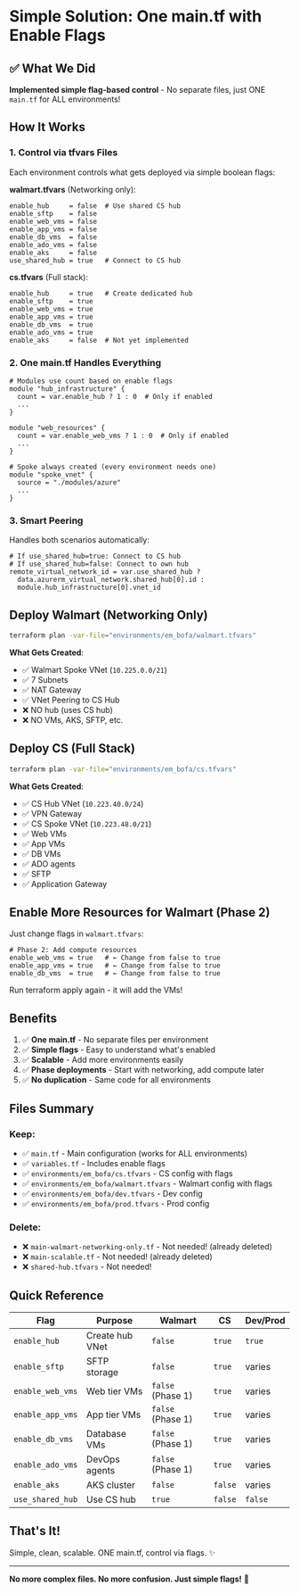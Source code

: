 # Simple Solution: One main.tf with Enable Flags

## ✅ What We Did

**Implemented simple flag-based control** - No separate files, just ONE `main.tf` for ALL environments!

## How It Works

### 1. Control via tfvars Files

Each environment controls what gets deployed via simple boolean flags:

**walmart.tfvars** (Networking only):
```hcl
enable_hub     = false  # Use shared CS hub
enable_sftp    = false
enable_web_vms = false
enable_app_vms = false
enable_db_vms  = false
enable_ado_vms = false
enable_aks     = false
use_shared_hub = true   # Connect to CS hub
```

**cs.tfvars** (Full stack):
```hcl
enable_hub     = true   # Create dedicated hub
enable_sftp    = true
enable_web_vms = true
enable_app_vms = true
enable_db_vms  = true
enable_ado_vms = true
enable_aks     = false  # Not yet implemented
```

### 2. One main.tf Handles Everything

```hcl
# Modules use count based on enable flags
module "hub_infrastructure" {
  count = var.enable_hub ? 1 : 0  # Only if enabled
  ...
}

module "web_resources" {
  count = var.enable_web_vms ? 1 : 0  # Only if enabled
  ...
}

# Spoke always created (every environment needs one)
module "spoke_vnet" {
  source = "./modules/azure"
  ...
}
```

### 3. Smart Peering

Handles both scenarios automatically:

```hcl
# If use_shared_hub=true: Connect to CS hub
# If use_shared_hub=false: Connect to own hub
remote_virtual_network_id = var.use_shared_hub ?
  data.azurerm_virtual_network.shared_hub[0].id :
  module.hub_infrastructure[0].vnet_id
```

## Deploy Walmart (Networking Only)

```bash
terraform plan -var-file="environments/em_bofa/walmart.tfvars"
```

**What Gets Created**:
- ✅ Walmart Spoke VNet (`10.225.0.0/21`)
- ✅ 7 Subnets
- ✅ NAT Gateway
- ✅ VNet Peering to CS Hub
- ❌ NO hub (uses CS hub)
- ❌ NO VMs, AKS, SFTP, etc.

## Deploy CS (Full Stack)

```bash
terraform plan -var-file="environments/em_bofa/cs.tfvars"
```

**What Gets Created**:
- ✅ CS Hub VNet (`10.223.40.0/24`)
- ✅ VPN Gateway
- ✅ CS Spoke VNet (`10.223.48.0/21`)
- ✅ Web VMs
- ✅ App VMs
- ✅ DB VMs
- ✅ ADO agents
- ✅ SFTP
- ✅ Application Gateway

## Enable More Resources for Walmart (Phase 2)

Just change flags in `walmart.tfvars`:

```hcl
# Phase 2: Add compute resources
enable_web_vms = true   # ← Change from false to true
enable_app_vms = true   # ← Change from false to true
enable_db_vms  = true   # ← Change from false to true
```

Run terraform apply again - it will add the VMs!

## Benefits

1. ✅ **One main.tf** - No separate files per environment
2. ✅ **Simple flags** - Easy to understand what's enabled
3. ✅ **Scalable** - Add more environments easily
4. ✅ **Phase deployments** - Start with networking, add compute later
5. ✅ **No duplication** - Same code for all environments

## Files Summary

### Keep:
- ✅ `main.tf` - Main configuration (works for ALL environments)
- ✅ `variables.tf` - Includes enable flags
- ✅ `environments/em_bofa/cs.tfvars` - CS config with flags
- ✅ `environments/em_bofa/walmart.tfvars` - Walmart config with flags
- ✅ `environments/em_bofa/dev.tfvars` - Dev config
- ✅ `environments/em_bofa/prod.tfvars` - Prod config

### Delete:
- ❌ `main-walmart-networking-only.tf` - Not needed! (already deleted)
- ❌ `main-scalable.tf` - Not needed! (already deleted)
- ❌ `shared-hub.tfvars` - Not needed!

## Quick Reference

| Flag | Purpose | Walmart | CS | Dev/Prod |
|------|---------|---------|----|---------
| `enable_hub` | Create hub VNet | `false` | `true` | `true` |
| `enable_sftp` | SFTP storage | `false` | `true` | varies |
| `enable_web_vms` | Web tier VMs | `false` (Phase 1) | `true` | varies |
| `enable_app_vms` | App tier VMs | `false` (Phase 1) | `true` | varies |
| `enable_db_vms` | Database VMs | `false` (Phase 1) | `true` | varies |
| `enable_ado_vms` | DevOps agents | `false` (Phase 1) | `true` | varies |
| `enable_aks` | AKS cluster | `false` | `false` | varies |
| `use_shared_hub` | Use CS hub | `true` | `false` | `false` |

## That's It!

Simple, clean, scalable. ONE main.tf, control via flags. ✨

---

**No more complex files. No more confusion. Just simple flags!** 🎯
